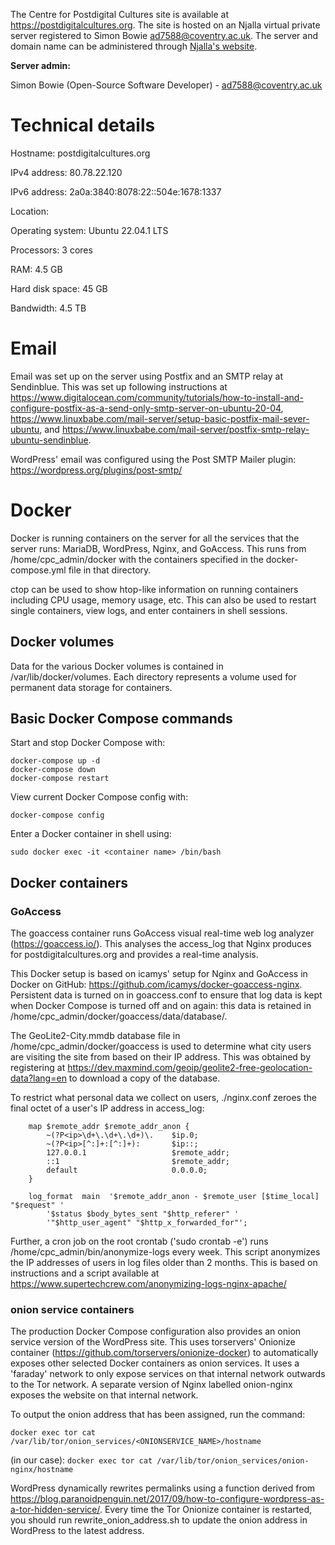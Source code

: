 The Centre for Postdigital Cultures site is available at https://postdigitalcultures.org. The site is hosted on an Njalla virtual private server registered to Simon Bowie <ad7588@coventry.ac.uk>. The server and domain name can be administered through [Njalla's website](https://njal.la/).

**Server admin:**

Simon Bowie (Open-Source Software Developer) - ad7588@coventry.ac.uk

# Technical details

Hostname: postdigitalcultures.org

IPv4 address: 80.78.22.120

IPv6 address: 2a0a:3840:8078:22::504e:1678:1337

Location:

Operating system: Ubuntu 22.04.1 LTS

Processors: 3 cores

RAM: 4.5 GB

Hard disk space: 45 GB

Bandwidth: 4.5 TB

# Email

Email was set up on the server using Postfix and an SMTP relay at Sendinblue. This was set up following instructions at https://www.digitalocean.com/community/tutorials/how-to-install-and-configure-postfix-as-a-send-only-smtp-server-on-ubuntu-20-04, https://www.linuxbabe.com/mail-server/setup-basic-postfix-mail-sever-ubuntu, and https://www.linuxbabe.com/mail-server/postfix-smtp-relay-ubuntu-sendinblue. 

WordPress' email was configured using the Post SMTP Mailer plugin: https://wordpress.org/plugins/post-smtp/

# Docker

Docker is running containers on the server for all the services that the server runs: MariaDB, WordPress, Nginx, and GoAccess. This runs from /home/cpc_admin/docker with the containers specified in the docker-compose.yml file in that directory.

ctop can be used to show htop-like information on running containers including CPU usage, memory usage, etc. This can also be used to restart single containers, view logs, and enter containers in shell sessions.

## Docker volumes

Data for the various Docker volumes is contained in /var/lib/docker/volumes. Each directory represents a volume used for permanent data storage for containers.

## Basic Docker Compose commands

Start and stop Docker Compose with:

```
docker-compose up -d
docker-compose down
docker-compose restart
```

View current Docker Compose config with:

```
docker-compose config
```

Enter a Docker container in shell using:

```
sudo docker exec -it <container name> /bin/bash
```

## Docker containers

### GoAccess

The goaccess container runs GoAccess visual real-time web log analyzer (<https://goaccess.io/>). This analyses the access_log that Nginx produces for postdigitalcultures.org and provides a real-time analysis.

This Docker setup is based on icamys' setup for Nginx and GoAccess in Docker on GitHub: <https://github.com/icamys/docker-goaccess-nginx>. Persistent data is turned on in goaccess.conf to ensure that log data is kept when Docker Compose is turned off and on again: this data is retained in /home/cpc_admin/docker/goaccess/data/database/.

The GeoLite2-City.mmdb database file in /home/cpc_admin/docker/goaccess is used to determine what city users are visiting the site from based on their IP address. This was obtained by registering at <https://dev.maxmind.com/geoip/geolite2-free-geolocation-data?lang=en> to download a copy of the database.

To restrict what personal data we collect on users, ./nginx.conf zeroes the final octet of a user's IP address in access_log:

```
    map $remote_addr $remote_addr_anon {
        ~(?P<ip>\d+\.\d+\.\d+)\.    $ip.0;
        ~(?P<ip>[^:]+:[^:]+):       $ip::;
        127.0.0.1                   $remote_addr;
        ::1                         $remote_addr;
        default                     0.0.0.0;
    }

    log_format  main  '$remote_addr_anon - $remote_user [$time_local] "$request" '
        '$status $body_bytes_sent "$http_referer" '
        '"$http_user_agent" "$http_x_forwarded_for"';
```

Further, a cron job on the root crontab ('sudo crontab -e') runs /home/cpc_admin/bin/anonymize-logs every week. This script anonymizes the IP addresses of users in log files older than 2 months. This is based on instructions and a script available at <https://www.supertechcrew.com/anonymizing-logs-nginx-apache/>

### onion service containers

The production Docker Compose configuration also provides an onion service version of the WordPress site. This uses torservers' Onionize container (https://github.com/torservers/onionize-docker) to automatically exposes other selected Docker containers as onion services. It uses a 'faraday' network to only expose services on that internal network outwards to the Tor network. A separate version of Nginx labelled onion-nginx exposes the website on that internal network.

To output the onion address that has been assigned, run the command:

`docker exec tor cat /var/lib/tor/onion_services/<ONIONSERVICE_NAME>/hostname`

(in our case): `docker exec tor cat /var/lib/tor/onion_services/onion-nginx/hostname`

WordPress dynamically rewrites permalinks using a function derived from https://blog.paranoidpenguin.net/2017/09/how-to-configure-wordpress-as-a-tor-hidden-service/. Every time the Tor Onionize container is restarted, you should run rewrite_onion_address.sh to update the onion address in WordPress to the latest address.
